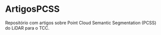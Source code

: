 # ArtigosPCSS
Repositório com artigos sobre Point Cloud Semantic Segmentation (PCSS) do LiDAR para o TCC.
